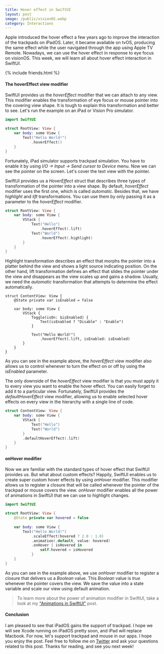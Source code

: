 ```yaml
---
title: Hover effect in SwiftUI
layout: post
image: /public/visionOS.webp
category: Interactions
---
```


Apple introduced the hover effect a few years ago to improve the interaction of the trackpads on iPadOS. Later, it became available on tvOS, producing the same effect while the user navigated through the app using Apple TV Remote. Nowadays, we can use the hover effect in response to eye focus on visionOS. This week, we will learn all about hover effect interaction in SwiftUI.

{% include friends.html %}

#### The hoverEffect view modifier
SwiftUI provides us the *hoverEffect* modifier that we can attach to any view. This modifier enables the transformation of eye focus or mouse pointer into the covering view shape. It is tough to explain this transformation and better to see. Let's run the example on an iPad or Vision Pro simulator.

```swift
import SwiftUI

struct RootView: View {    
    var body: some View {
        Text("Hello World!")
            .hoverEffect()
    }
}
```

Fortunately, iPad simulator supports trackpad simulation. You have to enable it by using *I/O -> Input -> Send cursor to Device* menu. Now we can see the pointer on the screen. Let's cover the text view with the pointer.

SwiftUI provides us a *HoverEffect* struct that describes three types of transformation of the pointer into a view shape. By default, *hoverEffect* modifier uses the first one, which is called *automatic*. Besides that, we have *highlight* and *lift* transformations. You can use them by only passing it as a parameter to the *hoverEffect* modifier.

```swift
struct RootView: View {    
    var body: some View {
        VStack {
            Text("Hello")
                .hoverEffect(.lift)
            Text("World")
                .hoverEffect(.highlight)
        }
    }
}
```

Highlight transformation describes an effect that morphs the pointer into a platter behind the view and shows a light source indicating position. On the other hand, lift transformation defines an effect that slides the pointer under the view and disappears as the view scales up and gains a shadow. Usually, we need the *automatic* transformation that attempts to determine the effect automatically.

```
struct ContentView: View {
    @State private var isEnabled = false
    
    var body: some View {
        VStack {
            Toggle(isOn: $isEnabled) {
                Text(isEnabled ? "Disable" : "Enable")
            }
            
            Text("Hello World!")
                .hoverEffect(.lift, isEnabled: isEnabled)
        }
    }
}
```

As you can see in the example above, the *hoverEffect* view modifier also allows us to control whenever to turn the effect on or off by using the *isEnabled* parameter.

The only downside of the *hoverEffect* view modifier is that you must apply it to every view you want to enable the hover effect. You can easily forget to add it to a particular view. Fortunately, SwiftUI provides the *defaultHoverEffect* view modifier, allowing us to enable selected hover effects on every view in the hierarchy with a single line of code.

```swift
struct ContentView: View {
    var body: some View {
        VStack {
            Text("Hello")
            Text("World")
        }
        .defaultHoverEffect(.lift)
    }
}
```

#### onHover modifier
Now we are familiar with the standard types of hover effect that SwiftUI provides us. But what about custom effects? Happily, SwiftUI enables us to create super custom hover effects by using *onHover* modifier. This modifier allows us to register a closure that will be called whenever the pointer of the trackpad or mouse covers the view. *onHover* modifier enables all the power of animations in SwiftUI that we can use to highlight changes.

```swift
import SwiftUI

struct RootView: View {
    @State private var hovered = false
    
    var body: some View {
        Text("Hello World!")
            .scaleEffect(hovered ? 2.0 : 1.0)
            .animation(.default, value: hovered)
            .onHover { isHovered in
                self.hovered = isHovered
            }
    }
}
```

As you can see in the example above, we use *onHover* modifier to register a closure that delivers us a *Boolean* value. This *Boolean* value is *true* whenever the pointer covers the view. We save the value into a state variable and scale our view using default animation.

> To learn more about the power of animation modifier in SwiftUI, take a look at my ["Animations in SwiftUI"](/2019/06/26/animations-in-swiftui/) post.

#### Conclusion
I am pleased to see that iPadOS gains the support of trackpad. I hope we will see Xcode running on iPadOS pretty soon, and iPad will replace Macbook. For now, let's support trackpad and mouse in our apps. I hope you enjoy the post. Feel free to follow me on [Twitter](https://twitter.com/mecid) and ask your questions related to this post. Thanks for reading, and see you next week!
